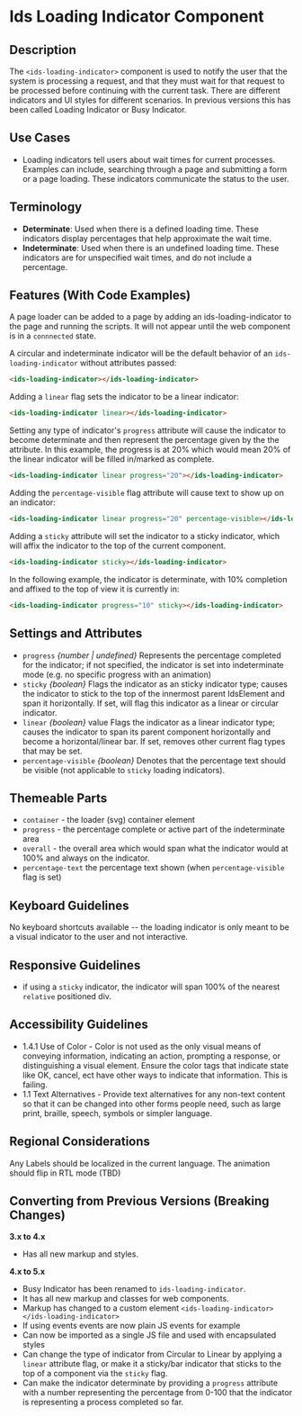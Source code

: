 # Ids Loading Indicator Component

## Description

The `<ids-loading-indicator>` component is used to notify the user that the system is processing a request, and that they must wait for that request to be processed before continuing with the current task. There are different indicators and UI styles for different scenarios. In previous versions this has been called Loading Indicator or Busy Indicator.

## Use Cases

- Loading indicators tell users about wait times for current processes. Examples can include, searching through a page and submitting a form or a page loading. These indicators communicate the status to the user.

## Terminology

- **Determinate**: Used when there is a defined loading time. These indicators display percentages that help approximate the wait time.
- **Indeterminate**: Used when there is an undefined loading time. These indicators are for unspecified wait times, and do not include a percentage.

## Features (With Code Examples)

A page loader can be added to a page by adding an ids-loading-indicator to the page and running the scripts. It will not appear until the web component is in a `connnected` state.

A circular and indeterminate indicator will be the default behavior of an `ids-loading-indicator` without attributes passed:
```html
<ids-loading-indicator></ids-loading-indicator>
```
Adding a `linear` flag sets the indicator to be a linear indicator:
```html
<ids-loading-indicator linear></ids-loading-indicator>
```

Setting any type of indicator's `progress` attribute will cause the indicator to become
determinate and then represent the percentage given by the the attribute. In this example,
the progress is at 20% which would mean 20% of the linear indicator will be filled in/marked as
complete.

```html
<ids-loading-indicator linear progress="20"></ids-loading-indicator>
```

Adding the `percentage-visible` flag attribute will cause text to show up on an indicator:

```html
<ids-loading-indicator linear progress="20" percentage-visible></ids-loading-indicator>
```

Adding a `sticky` attribute will set the indicator to a sticky indicator, which will affix
the indicator to the top of the current component.

```html
<ids-loading-indicator sticky></ids-loading-indicator>
```

In the following example, the indicator is determinate, with 10% completion and
affixed to the top of view it is currently in:
```html
<ids-loading-indicator progress="10" sticky></ids-loading-indicator>
```

## Settings and Attributes

- `progress` *{number | undefined}* Represents the percentage completed for the indicator; if not specified, the indicator is set into indeterminate mode (e.g. no specific progress with an animation)
- `sticky` *{boolean}* Flags the indicator as an sticky indicator type; causes
the indicator to stick to the top of the innermost parent IdsElement and span it horizontally. If set, will flag this indicator as a linear or circular indicator.
- `linear` *{boolean}* value Flags the indicator as a linear indicator type; causes the indicator to span its parent component horizontally and become a horizontal/linear bar. If set, removes other current flag types that may be set.
- `percentage-visible` *{boolean}* Denotes that the percentage text should be visible (not applicable to `sticky` loading indicators).

## Themeable Parts
- `container` - the loader (svg) container element
- `progress` - the percentage complete or active part of the indeterminate area
- `overall` - the overall area which would span what the indicator would at 100% and always on the indicator.
- `percentage-text` the percentage text shown (when `percentage-visible` flag is set)

## Keyboard Guidelines

No keyboard shortcuts available -- the loading indicator is only meant to be a visual indicator to the user and not interactive.

## Responsive Guidelines

- if using a `sticky` indicator, the indicator will span 100% of the nearest `relative` positioned div.

## Accessibility Guidelines

- 1.4.1 Use of Color - Color is not used as the only visual means of conveying information, indicating an action, prompting a response, or distinguishing a visual element. Ensure the color tags that indicate state like OK, cancel, ect have other ways to indicate that information. This is failing.
- 1.1 Text Alternatives - Provide text alternatives for any non-text content so that it can be changed into other forms people need, such as large print, braille, speech, symbols or simpler language.

## Regional Considerations

Any Labels should be localized in the current language. The animation should flip in RTL mode (TBD)

## Converting from Previous Versions (Breaking Changes)

**3.x to 4.x**

- Has all new markup and styles.

**4.x to 5.x**

- Busy Indicator has been renamed to `ids-loading-indicator`.
- It has all new markup and classes for web components.
- Markup has changed to a custom element `<ids-loading-indicator></ids-loading-indicator>`
- If using events events are now plain JS events for example
- Can now be imported as a single JS file and used with encapsulated styles
- Can change the type of indicator from Circular to Linear by applying a `linear` attribute flag, or make it a sticky/bar indicator that sticks to the top of a component via the `sticky` flag.
- Can make the indicator determinate by providing a `progress` attribute with a number representing the percentage from 0-100 that the indicator is representing a process completed so far.
